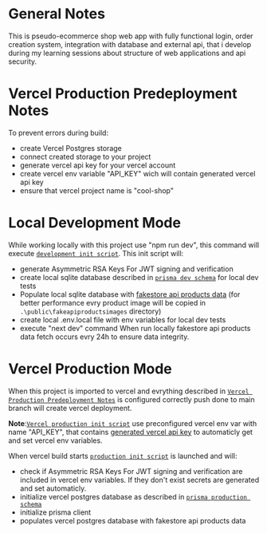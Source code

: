 # General Notes
This is pseudo-ecommerce shop web app with fully functional login, order creation system, integration with database and external api, that i develop during my learning sessions about structure of web applications and api security.

# Vercel Production Predeployment Notes
To prevent errors during build:
- create Vercel Postgres storage
- connect created storage to your project
- generate vercel api key for your vercel account
- create vercel env variable "API_KEY" wich will contain generated vercel api key
- ensure that vercel project name is "cool-shop"

# Local Development Mode 
While working locally with this project use "npm run dev", this command will execute [`development init script`](./devInitScript.js).
This init script will:
- generate Asymmetric RSA Keys For JWT signing and verification
- create local sqlite database described in [`prisma dev schema`](./prisma/devSchema.prisma) for local dev tests
- Populate local sqlite database with [fakestore api products data](https://fakestoreapi.com/) (for better performance evry product image will be copied in `.\public\fakeapiproductsimages` directory)
- create local .env.local file with env variables for local dev tests
- execute "next dev" command
When run locally fakestore api products data fetch occurs evry 24h to ensure data integrity.

# Vercel Production Mode
When this project is imported to vercel and evrything described in [`Vercel Production Predeployment Notes`](#vercel-production-predeployment-notes) is configured correctly push done to main branch will create vercel deployment.

**Note**:[`Vercel production init script`](./prodInitScript.js) use preconfigured vercel env var with name "API_KEY", that contains [generated vercel api key](https://vercel.com/docs/rest-api) to automaticly get and set vercel env variables.

When vercel build starts [`production init script`](./prodInitScript.js) is launched and will:
- check if Asymmetric RSA Keys For JWT signing and verification are included in vercel env variables. If they don't exist secrets are generated and set automaticly.
- initialize vercel postgres database as described in [`prisma production schema`](./prisma/prodSchema.prisma)
- initialize prisma client
- populates vercel postgres database with fakestore api products data